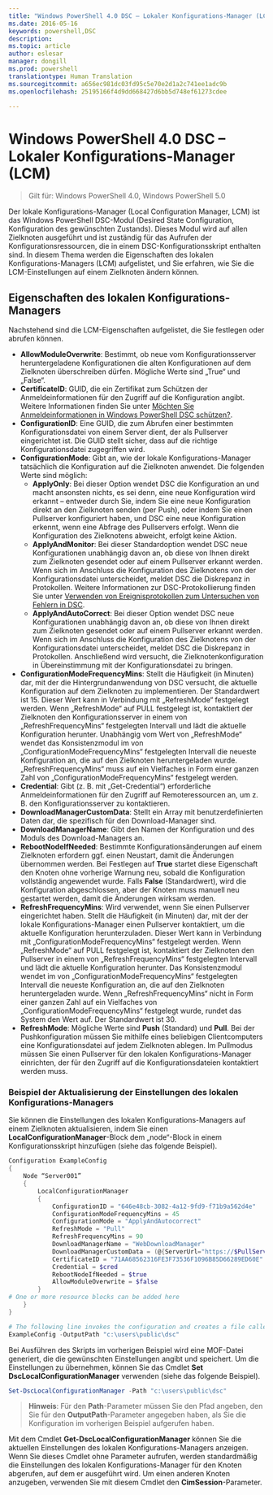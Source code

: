 ```yaml
---
title: "Windows PowerShell 4.0 DSC – Lokaler Konfigurations-Manager (LCM)"
ms.date: 2016-05-16
keywords: powershell,DSC
description: 
ms.topic: article
author: eslesar
manager: dongill
ms.prod: powershell
translationtype: Human Translation
ms.sourcegitcommit: a656ec981dc03fd95c5e70e2d1a2c741ee1adc9b
ms.openlocfilehash: 25195166f4d9dd668427d6bb5d748ef61273cdee

---
```


# Windows PowerShell 4.0 DSC – Lokaler Konfigurations-Manager (LCM)

>Gilt für: Windows PowerShell 4.0, Windows PowerShell 5.0

Der lokale Konfigurations-Manager (Local Configuration Manager, LCM) ist das Windows PowerShell DSC-Modul (Desired State Configuration, Konfiguration des gewünschten Zustands). Dieses Modul wird auf allen Zielknoten ausgeführt und ist zuständig für das Aufrufen der Konfigurationsressourcen, die in einem DSC-Konfigurationsskript enthalten sind. In diesem Thema werden die Eigenschaften des lokalen Konfigurations-Managers (LCM) aufgelistet, und Sie erfahren, wie Sie die LCM-Einstellungen auf einem Zielknoten ändern können.

## Eigenschaften des lokalen Konfigurations-Managers
Nachstehend sind die LCM-Eigenschaften aufgelistet, die Sie festlegen oder abrufen können.
 
* **AllowModuleOverwrite**: Bestimmt, ob neue vom Konfigurationsserver heruntergeladene Konfigurationen die alten Konfigurationen auf dem Zielknoten überschreiben dürfen. Mögliche Werte sind „True“ und „False“.
* **CertificateID**: GUID, die ein Zertifikat zum Schützen der Anmeldeinformationen für den Zugriff auf die Konfiguration angibt. Weitere Informationen finden Sie unter [Möchten Sie Anmeldeinformationen in Windows PowerShell DSC schützen?](http://blogs.msdn.com/b/powershell/archive/2014/01/31/want-to-secure-credentials-in-windows-powershell-desired-state-configuration.aspx).
* **ConfigurationID**: Eine GUID, die zum Abrufen einer bestimmten Konfigurationsdatei von einem Server dient, der als Pullserver eingerichtet ist. Die GUID stellt sicher, dass auf die richtige Konfigurationsdatei zugegriffen wird.
* **ConfigurationMode**: Gibt an, wie der lokale Konfigurations-Manager tatsächlich die Konfiguration auf die Zielknoten anwendet. Die folgenden Werte sind möglich:
    - **ApplyOnly**: Bei dieser Option wendet DSC die Konfiguration an und macht ansonsten nichts, es sei denn, eine neue Konfiguration wird erkannt – entweder durch Sie, indem Sie eine neue Konfiguration direkt an den Zielknoten senden (per Push), oder indem Sie einen Pullserver konfiguriert haben, und DSC eine neue Konfiguration erkennt, wenn eine Abfrage des Pullservers erfolgt. Wenn die Konfiguration des Zielknotens abweicht, erfolgt keine Aktion.
    - **ApplyAndMonitor**: Bei dieser Standardoption wendet DSC neue Konfigurationen unabhängig davon an, ob diese von Ihnen direkt zum Zielknoten gesendet oder auf einem Pullserver erkannt werden. Wenn sich im Anschluss die Konfiguration des Zielknotens von der Konfigurationsdatei unterscheidet, meldet DSC die Diskrepanz in Protokollen. Weitere Informationen zur DSC-Protokollierung finden Sie unter [Verwenden von Ereignisprotokollen zum Untersuchen von Fehlern in DSC](http://blogs.msdn.com/b/powershell/archive/2014/01/03/using-event-logs-to-diagnose-errors-in-desired-state-configuration.aspx).
    - **ApplyAndAutoCorrect**: Bei dieser Option wendet DSC neue Konfigurationen unabhängig davon an, ob diese von Ihnen direkt zum Zielknoten gesendet oder auf einem Pullserver erkannt werden. Wenn sich im Anschluss die Konfiguration des Zielknotens von der Konfigurationsdatei unterscheidet, meldet DSC die Diskrepanz in Protokollen. Anschließend wird versucht, die Zielknotenkonfiguration in Übereinstimmung mit der Konfigurationsdatei zu bringen.
* **ConfigurationModeFrequencyMins**: Stellt die Häufigkeit (in Minuten) dar, mit der die Hintergrundanwendung von DSC versucht, die aktuelle Konfiguration auf dem Zielknoten zu implementieren. Der Standardwert ist 15. Dieser Wert kann in Verbindung mit „RefreshMode“ festgelegt werden. Wenn „RefreshMode“ auf PULL festgelegt ist, kontaktiert der Zielknoten den Konfigurationsserver in einem von „RefreshFrequencyMins“ festgelegten Intervall und lädt die aktuelle Konfiguration herunter. Unabhängig vom Wert von „RefreshMode“ wendet das Konsistenzmodul im von „ConfigurationModeFrequencyMins“ festgelegten Intervall die neueste Konfiguration an, die auf den Zielknoten heruntergeladen wurde. „RefreshFrequencyMins“ muss auf ein Vielfaches in Form einer ganzen Zahl von „ConfigurationModeFrequencyMins“ festgelegt werden.
* **Credential**: Gibt (z. B. mit „Get-Credential“) erforderliche Anmeldeinformationen für den Zugriff auf Remoteressourcen an, um z. B. den Konfigurationsserver zu kontaktieren.
* **DownloadManagerCustomData**: Stellt ein Array mit benutzerdefinierten Daten dar, die spezifisch für den Download-Manager sind.
* **DownloadManagerName**: Gibt den Namen der Konfiguration und des Moduls des Download-Managers an.
* **RebootNodeIfNeeded**: Bestimmte Konfigurationsänderungen auf einem Zielknoten erfordern ggf. einen Neustart, damit die Änderungen übernommen werden. Bei Festlegen auf **True** startet diese Eigenschaft den Knoten ohne vorherige Warnung neu, sobald die Konfiguration vollständig angewendet wurde. Falls **False** (Standardwert), wird die Konfiguration abgeschlossen, aber der Knoten muss manuell neu gestartet werden, damit die Änderungen wirksam werden.
* **RefreshFrequencyMins**: Wird verwendet, wenn Sie einen Pullserver eingerichtet haben. Stellt die Häufigkeit (in Minuten) dar, mit der der lokale Konfigurations-Manager einen Pullserver kontaktiert, um die aktuelle Konfiguration herunterzuladen. Dieser Wert kann in Verbindung mit „ConfigurationModeFrequencyMins“ festgelegt werden. Wenn „RefreshMode“ auf PULL festgelegt ist, kontaktiert der Zielknoten den Pullserver in einem von „RefreshFrequencyMins“ festgelegten Intervall und lädt die aktuelle Konfiguration herunter. Das Konsistenzmodul wendet im von „ConfigurationModeFrequencyMins“ festgelegten Intervall die neueste Konfiguration an, die auf den Zielknoten heruntergeladen wurde. Wenn „RefreshFrequencyMins“ nicht in Form einer ganzen Zahl auf ein Vielfaches von „ConfigurationModeFrequencyMins“ festgelegt wurde, rundet das System den Wert auf. Der Standardwert ist 30.
* **RefreshMode**: Mögliche Werte sind **Push** (Standard) und **Pull**. Bei der Pushkonfiguration müssen Sie mithilfe eines beliebigen Clientcomputers eine Konfigurationsdatei auf jedem Zielknoten ablegen. Im Pullmodus müssen Sie einen Pullserver für den lokalen Konfigurations-Manager einrichten, der für den Zugriff auf die Konfigurationsdateien kontaktiert werden muss.

### Beispiel der Aktualisierung der Einstellungen des lokalen Konfigurations-Managers

Sie können die Einstellungen des lokalen Konfigurations-Managers auf einem Zielknoten aktualisieren, indem Sie einen **LocalConfigurationManager**-Block dem „node“-Block in einem Konfigurationsskript hinzufügen (siehe das folgende Beispiel).

```powershell
Configuration ExampleConfig
{
    Node “Server001”
    {
        LocalConfigurationManager
        {
            ConfigurationID = "646e48cb-3082-4a12-9fd9-f71b9a562d4e"
            ConfigurationModeFrequencyMins = 45
            ConfigurationMode = "ApplyAndAutocorrect"
            RefreshMode = "Pull"
            RefreshFrequencyMins = 90
            DownloadManagerName = "WebDownloadManager"
            DownloadManagerCustomData = (@{ServerUrl="https://$PullServer/psdscpullserver.svc"})
            CertificateID = "71AA68562316FE3F73536F1096B85D66289ED60E"
            Credential = $cred
            RebootNodeIfNeeded = $true
            AllowModuleOverwrite = $false
        }
# One or more resource blocks can be added here
    }
}

# The following line invokes the configuration and creates a file called Server001.meta.mof at the specified path
ExampleConfig -OutputPath "c:\users\public\dsc"  
```

Bei Ausführen des Skripts im vorherigen Beispiel wird eine MOF-Datei generiert, die die gewünschten Einstellungen angibt und speichert. Um die Einstellungen zu übernehmen, können Sie das Cmdlet **Set DscLocalConfigurationManager** verwenden (siehe das folgende Beispiel).

```powershell
Set-DscLocalConfigurationManager -Path "c:\users\public\dsc"
```

> **Hinweis**: Für den **Path**-Parameter müssen Sie den Pfad angeben, den Sie für den **OutputPath**-Parameter angegeben haben, als Sie die Konfiguration im vorherigen Beispiel aufgerufen haben.

Mit dem Cmdlet **Get-DscLocalConfigurationManager** können Sie die aktuellen Einstellungen des lokalen Konfigurations-Managers anzeigen. Wenn Sie dieses Cmdlet ohne Parameter aufrufen, werden standardmäßig die Einstellungen des lokalen Konfigurations-Manager für den Knoten abgerufen, auf dem er ausgeführt wird. Um einen anderen Knoten anzugeben, verwenden Sie mit diesem Cmdlet den **CimSession**-Parameter.




<!--HONumber=Oct16_HO1-->


